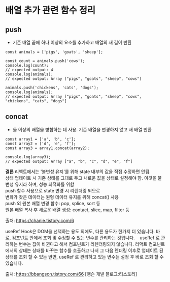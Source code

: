 # 배열 추가 관련 함수 정리

## push
* 기존 배열 끝에 하나 이상의 요소를 추가하고 배열의 새 길이 반환
~~~
const animals = ['pigs', 'goats', 'sheep'];

const count = animals.push('cows');
console.log(count);
// expected output: 4
console.log(animals);
// expected output: Array ["pigs", "goats", "sheep", "cows"]

animals.push('chickens', 'cats', 'dogs');
console.log(animals);
// expected output: Array ["pigs", "goats", "sheep", "cows", "chickens", "cats", "dogs"]
~~~

## concat
* 둘 이상의 배열을 병합하는 데 사용. 기존 배열을 변경하지 않고 새 배열 반환
~~~
const array1 = ['a', 'b', 'c'];
const array2 = ['d', 'e', 'f'];
const array3 = array1.concat(array2);

console.log(array3);
// expected output: Array ["a", "b", "c", "d", "e", "f"]
~~~

**결론**
리액트에서는 '불변성 유지'를 위해 state 내부의 값을 직접 수정하면 안됨.<br>
상태 업데이트 시 기존 상태를 그대로 두고 새로운 값을 상태로 설정해야 함. 이것을 불변성 유지라 하며, 성능 최적화를 위함<br>
push 함수 사용으로 state 변경 시 리렌더링 되므로<br>
변화가 잦은 데이터는 원형 데이터 유지를 위해 concat() 사용<br>
push 외 원본 배열 변경 함수: pop, splice, sort 등<br>
원본 배열 복사 후 새로운 배열 생성: contact, slice, map, filter 등

출처: https://chanie.tistory.com/6


useRef Hook은 DOM을 선택하는 용도 외에도, 다른 용도가 한가지 더 있습니다.
바로, 컴포넌트 안에서 조회 및 수정할 수 있는 변수를 관리하는 것입니다. 
 
useRef 로 관리하는 변수는 값이 바뀐다고 해서 컴포넌트가 리렌더링되지 않습니다. 리액트 컴포넌트에서의 상태는 상태를 바꾸는 함수를 호출하고 나서 그 다음 렌더링 이후로 업데이트 된 상태를 조회 할 수 있는 반면, useRef 로 관리하고 있는 변수는 설정 후 바로 조회 할 수 있습니다.

출처: https://bbangson.tistory.com/66 [뺑슨 개발 블로그:티스토리]

